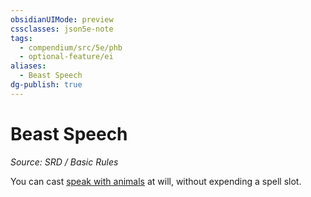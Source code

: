 ```yaml
---
obsidianUIMode: preview
cssclasses: json5e-note
tags:
  - compendium/src/5e/phb
  - optional-feature/ei
aliases:
  - Beast Speech
dg-publish: true
---
```

# Beast Speech
*Source: SRD / Basic Rules* 

You can cast [speak with animals](compendium/spells/speak-with-animals.md) at will, without expending a spell slot.